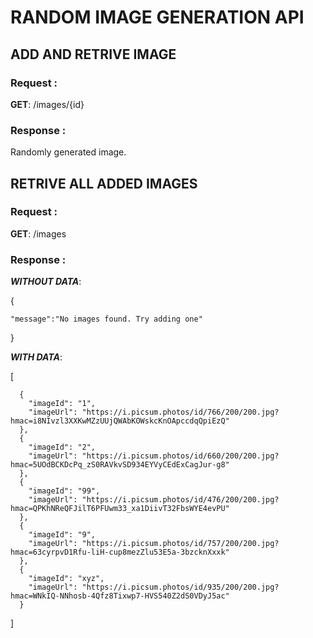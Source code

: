 # RANDOM IMAGE GENERATION API

## ADD AND RETRIVE IMAGE
### Request :

____GET____:    /images/{id}

### Response :

Randomly generated image.

## RETRIVE ALL ADDED IMAGES

### Request :

____GET____:    /images

### Response :

___WITHOUT DATA___:

{

    "message":"No images found. Try adding one"

}

___WITH DATA___:

[

      {
        "imageId": "1",
        "imageUrl": "https://i.picsum.photos/id/766/200/200.jpg?hmac=i8NIvzl3XXKwMZzUUjQWAbKOWskcKnOApccdqQpiEzQ"
      },
      {
        "imageId": "2",
        "imageUrl": "https://i.picsum.photos/id/660/200/200.jpg?hmac=5UOdBCKDcPq_zS0RAVkvSD934EYVyCEdExCagJur-g8"
      },
      {
        "imageId": "99",
        "imageUrl": "https://i.picsum.photos/id/476/200/200.jpg?hmac=QPKhNReQFJilT6PFUwm33_xa1DiivT32FbsWYE4evPU"
      },
      {
        "imageId": "9",
        "imageUrl": "https://i.picsum.photos/id/757/200/200.jpg?hmac=63cyrpvD1Rfu-liH-cup8mezZlu53E5a-3bzcknXxxk"
      },
      {
        "imageId": "xyz",
        "imageUrl": "https://i.picsum.photos/id/935/200/200.jpg?hmac=WNkIQ-NNhosb-4Qfz8Tixwp7-HVS540Z2dS0VDyJ5ac"
      }

]
